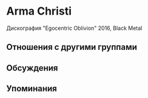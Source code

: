# Arma Christi

Дискография
"Egocentric Oblivion" 2016, Black Metal

## Отношения с другими группами


## Обсуждения


## Упоминания

